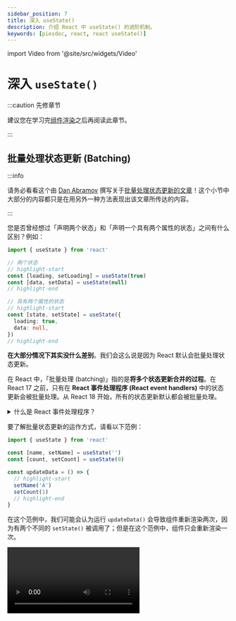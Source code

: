 ```yaml
---
sidebar_position: 7
title: 深入 useState()
description: 介绍 React 中 useState() 的进阶机制。
keywords: [piesdoc, react, react useState()]
---
```


import Video from '@site/src/widgets/Video'

# 深入 `useState()`

:::caution 先修章节

建议您在学习完[组件渲染](./component-rendering)之后再阅读此章节。

:::

## 批量处理状态更新 (Batching)

:::info

请务必看看这个由 [Dan Abramov](https://github.com/gaearon) 撰写关于[批量处理状态更新的文章](https://github.com/reactwg/react-18/discussions/21)！这个小节中大部分的内容都只是在用另外一种方法表现出该文章所传达的内容。

:::

您是否曾经想过「声明两个状态」和「声明一个具有两个属性的状态」之间有什么区别？例如：

```ts showLineNumbers
import { useState } from 'react'

// 两个状态
// highlight-start
const [loading, setLoading] = useState(true)
const [data, setData] = useState(null)
// highlight-end

// 具有两个属性的状态
// highlight-start
const [state, setState] = useState({
  loading: true,
  data: null,
})
// highlight-end
```

**在大部分情况下其实没什么差别**。我们会这么说是因为 React 默认会批量处理状态更新。

在 React 中，「批量处理 (batching)」指的是**将多个状态更新合并的过程**。在 React 17 之前，只有在 **React 事件处理程序 (React event handlers)** 中的状态更新会被批量处理。从 React 18 开始，所有的状态更新默认都会被批量处理。

<details>
  <summary>什么是 React 事件处理程序？</summary>

React 事件处理程序指的是您在 VSCode 中将鼠标停留在处理程序属性 (handler prop) 上面会看到的 `React.[什么]EventHandler`：

  <img src="/img/react/use-state-in-depth_react-event-handler-hover.png" alt="How to check if a handler prop is React event handler in VSCode" />

您也可以在声明档案 (declaration file) 中看见所有的型别：

  <img src="/img/react/use-state-in-depth_react-event-handler-type.png" alt="React event handler declaration file" />

绝大部分的原生事件都属于 React 事件处理程序，像是`onClick()`、`onChange()`、`onBlur()`、`onDrag()`、`onSubmit()`等等。生命周期钩子 (life-cycle hooks) 如 `componentDidMount()` 和 `useEffect()` 也都属于 React 事件处理程序。

</details>

要了解批量状态更新的运作方式，请看以下范例：

```ts showLineNumbers
import { useState } from 'react'

const [name, setName] = useState('')
const [count, setCount] = useState(0)

const updateData = () => {
  // highlight-start
  setName('A')
  setCount(1)
  // highlight-end
}
```

在这个范例中，我们可能会认为运行 `updateData()` 会导致组件重新渲染两次，因为有两个不同的 `setState()` 被调用了；但是在这个范例中，组件只会重新渲染一次。

<Video src="/video/react/use-state-in-depth_batching-1.mp4" />

在解释为何会如此之前，我们再多看看另外一个范例：

```ts showLineNumbers
import { useState } from 'react'

const [name, setName] = useState('')
const [count, setCount] = useState(0)

const updateData = () => {
  // highlight-start
  setName('A')
  setCount(1)

  setName('B')
  setCount(2)

  setName('C')
  setCount(3)
  // highlight-end
}
```

在这个范例中，即便有这么多个 `setState()` 在 `updateData()` 中被调用，组件仍然只会重新渲染**一次**。

<Video src="/video/react/use-state-in-depth_batching-2.mp4" />

为什么？

如果我们仔细想想，这其实挺合理的。在上面的范例中，当 `count` 的数值从 `0` 一路被更新到 `3` 时，我们不会想要使用者在画面上看见快速的闪烁。既然我们知道最后被传递给 `setCount()` 的数值是 `3`，我们大可以跳过前面的数值，直接将 `count` 的值更新到 `3`。同样的道理也可以套用在 `name` 身上。

此外，在所有的[更新排程](./component-rendering#更新排程)都被处理完成后，React 就会知道该被更新的状态是 `name` 和 `count`。为了将重新渲染的次数减到最少，同时避免使用者在画面上看见任何闪烁，React 会同时更新这两个状态，而不是单独更新他们。

下面的动画说明了在上面的范例中，状态是如何被更新的。虽然动画中的实作和 React 的实作不太一样，但它应该能让您大致了解组件中的渲染循环是如何进行的。

:::info

若您有兴趣了解 React 如何处理状态更新，请参考[官方文件](https://react.dev/learn/queueing-a-series-of-state-updates)。

:::

<Video src="/video/react/use-state-in-depth_batching-analysis.mp4" />

- 在首次渲染之前：
  - 组件中的所有状态都会被存入一个虚拟的 `states` 物件当中。
  - 一个名为 `updateSchedulers` 的虚拟物件会被建立，用来存放所有尚未处理的更新排程。
  - 一个名为 `patches` 的虚拟物件会被建立，用来存放 `states` 在下一次渲染中的值。
- 当 `setState()` 被调用时，该参数 (数值或是函数) 会被放入该状态在 `updateSchedulers` 中所对应的阵列里。
- 针对每个状态，React 会依据他们各自的更新排程计算出他们在下一次渲染中的值，将他们放入 `patches` 中，然后清除 `updateSchedulers` 和 `patches`。

在那之后，React 会依据 `states` 中的值更新 DOM 节点，然后等待下一个[处理更新排程的时机](./component-rendering#响应式数值何时会被更新)。

## 更新函数 (Updater Functions)

在 React 中，更新函数指的是**被传递给 [`setState()`](./use-state#setstate) 的函数**。若我们需要依据某个状态先前的数值做更新，或是当该状态是一个非原始型别的数值 (像是物件或是阵列)，更新函数就会派上用场。

请看以下范例：

```ts showLineNumbers
import { useState } from 'react'

const [count, setCount] = useState(0)

const updateCount = () => {
  setCount(1)
  // `prevCount` 会是 `1`.
  // highlight-next-line
  setCount((prevCount) => prevCount + 2)
}
```

在这个范例中，我们首先调用 `setCount(1)`，这会让 `count` 的值在下一次渲染中被更新成 `1`。之后，我们调用了 `setCount((prevCount) => prevCount + 2)`，它的意思是「给我上次被传入 `setCount()` 的数值，然后将 `count` 更新成 `(那个数值 + 2)`」。因此，在这个范例中，运行 `updateCount()` 会使 `count` 的值被更新成 `3`。

<Video src="/video/react/use-state-in-depth_updater-function-1.mp4" height="300px" />

很好，让我们看看另外一个范例：

```ts showLineNumbers
import { useState } from 'react'

const [count, setCount] = useState(0)

const updateCount = () => {
  // highlight-start
  setCount((prevCount) => prevCount + 1)
  setCount((prevCount) => prevCount + 2)
  setCount((prevCount) => prevCount + 3)
  setCount(4)
  // highlight-end
}
```

在这个范例中：

- 有一个更新函数在数值被传递给 `setCount()` 之前被使用了。在这种情况下，React 会使用该状态目前的数值作为先前的数值，也就是 `0`。这代表第一个 `setCount()` 中的 `prevCount` 会是 `0`，导致 `count` 的数值被更新成 `0 + 1`。因此，`1` 会是 `count` 在下一次渲染中的数值。
- 当 `setCount((prevCount) => prevCount + 2)` 被调用时，React 知道上一次在 `setCount()` 中计算出来的数值为 `1`。这代表第二个 `setCount()` 中的 `prevCount` 会是 `1`，导致 `count` 的数值被更新成 `1 + 2`。因此，`3` 会是 `count` 在下一次渲染中的数值。
- 当 `setCount((prevCount) => prevCount + 3)` 被调用时，React 知道上一次在 `setCount()` 中计算出来的数值为 `3`。这代表第三个 `setCount()` 中的 `prevCount` 会是 `3`，导致 `count` 的数值被更新成 `3 + 3`。因此，`6` 会是 `count` 在下一次渲染中的数值。
- 当 `setCount(4)` 被调用时，它会将 `count` 在下一个渲染中的值覆盖为 `4`。

因此，运行 `updateCount()` 会使 `count` 的值被更新成 `4`。

<Video src="/video/react/use-state-in-depth_updater-function-2.mp4" />

## 该传递数值还是更新函数？

**在大部分情况下没什么差别**。大部分的开发人员频繁使用更新函数，因为它是一种方便、可靠的方法，可以依据状态先前的值来更新状态，而无需担心其他事情。但是依据情况的不同，您不见得需要使用更新函数。请看以下范例：

```ts showLineNumbers
import { useState } from 'react'

const [user, setUser] = useState({
  firstName: 'hello',
  lastName: 'world',
})

const updateUser = (name, value) => {
  const nextUser = {
    ...user,
    [name]: value,
  }
  setUser(nextUser)
}
```

在这个范例中，即使我们没有使用更新函数，`updateUser()` 仍然保证会取得 `user` 最即时的数值。因为 `user` 是一个状态，它的改变会造成组件重新渲染，`updateUser()` 也会随之重新声明。但是若您还是想要在每个地方都使用更新函数，那也没问题，它通常不会破坏任何东西！

使用更新函数的优点之一是，即使在不便存取状态的情况下，它也能依据状态先前的数值做更新。举例来说：

```ts showLineNumbers
import { useState, useCallback } from 'react'

const [count, setCount] = useState(0)

// highlight-start
const increment = useCallback(() => {
  setCount((prev) => prev + 1)
}, [])
// highlight-end
```

在这个范例中，由于我们使用了更新函数，即使 `increment()` 被包裹在没有任何依赖值的 [`useCallback()`](./optimization-functions#usecallback) 中，`count` 的数值仍然会正确的更新。这使得更新函数在需要将函数传递给被记忆的子组件作为属性时特别有用。

